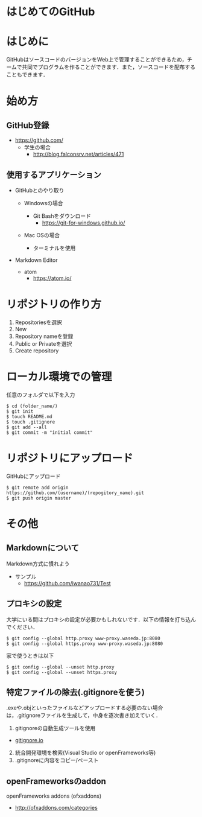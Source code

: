 # はじめてのGitHub

# はじめに
GitHubはソースコードのバージョンをWeb上で管理することができるため，チームで共同でプログラムを作ることができます．また，ソースコードを配布することもできます．

# 始め方
## GitHub登録
  - https://github.com/
    - 学生の場合
      - http://blog.falconsrv.net/articles/471

## 使用するアプリケーション
  - GitHubとのやり取り
    - Windowsの場合
      - Git Bashをダウンロード
        - https://git-for-windows.github.io/

    - Mac OSの場合
      - ターミナルを使用

  - Markdown Editor
    - atom
      - https://atom.io/

# リポジトリの作り方
  1. Repositoriesを選択
  2. New
  3. Repository nameを登録
  4. Public or Privateを選択
  5. Create repository

# ローカル環境での管理
任意のフォルダで以下を入力

    $ cd (folder_name/)
    $ git init
    $ touch README.md
    $ touch .gitignore
    $ git add --all
    $ git commit -m "initial commit"

# リポジトリにアップロード
GitHubにアップロード

    $ git remote add origin https://github.com/(username)/(repogitory_name).git
    $ git push origin master

# その他
## Markdownについて
Markdown方式に慣れよう
  - サンプル
    - https://github.com/iwanao731/Test

## プロキシの設定
大学にいる間はプロキシの設定が必要かもしれないです．以下の情報を打ち込んでください．

    $ git config --global http.proxy www-proxy.waseda.jp:8080
    $ git config --global https.proxy www-proxy.waseda.jp:8080

家で使うときは以下

    $ git config --global --unset http.proxy
    $ git config --global --unset https.proxy
## 特定ファイルの除去(.gitignoreを使う)
.exeや.objといったファイルなどアップロードする必要のない場合は，.gitignoreファイルを生成して，中身を逐次書き加えていく．

1. gitignoreの自動生成ツールを使用
  - [gitignore.io](https://www.gitignore.io/)
2. 統合開発環境を検索(Visual Studio or openFrameworks等)
3. .gitignoreに内容をコピー/ペースト

## openFrameworksのaddon
openFrameworks addons (ofxaddons)
  - http://ofxaddons.com/categories


